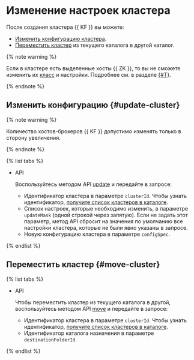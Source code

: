 # Изменение настроек кластера


После создания кластера {{ KF }} вы можете:
- [Изменить конфигурацию кластера](#update-cluster).
- [Переместить кластер](#move-cluster) из текущего каталога в другой каталог.


{% note warning %}

Если в кластере есть выделенные хосты {{ ZK }}, то вы не сможете изменить их [класс](../concepts/instance-types.md) и настройки. Подробнее см. в разделе [{#T}](../concepts/index.md).

{% endnote %}

## Изменить конфигурацию {#update-cluster}

{% note warning %}

Количество хостов-брокеров {{ KF }} допустимо изменять только в сторону увеличения.

{% endnote %}

{% list tabs %}



- API

  Воспользуйтесь методом API [update](../api-ref/Cluster/update.md) и передайте в запросе:
  - Идентификатор кластера в параметре `clusterId`. Чтобы узнать идентификатор, [получите список кластеров в каталоге](cluster-list.md#list-clusters).
  - Список настроек, которые необходимо изменить, в параметре `updateMask` (одной строкой через запятую). Если не задать этот параметр, метод API сбросит на значения по умолчанию все настройки кластера, которые не были явно указаны в запросе.
  - Новую конфигурацию кластера в параметре `configSpec`.
  

{% endlist %}


## Переместить кластер {#move-cluster}

{% list tabs %}

- API

  Чтобы переместить кластер из текущего каталога в другой, воспользуйтесь методом API [move](../api-ref/Cluster/move.md) и передайте в запросе:
  - Идентификатор кластера в параметре `clusterId`. Чтобы узнать идентификатор, [получите список кластеров в каталоге](cluster-list.md#list-clusters).
  - Идентификатор каталога назначения в параметре `destinationFolderId`.

{% endlist %}

